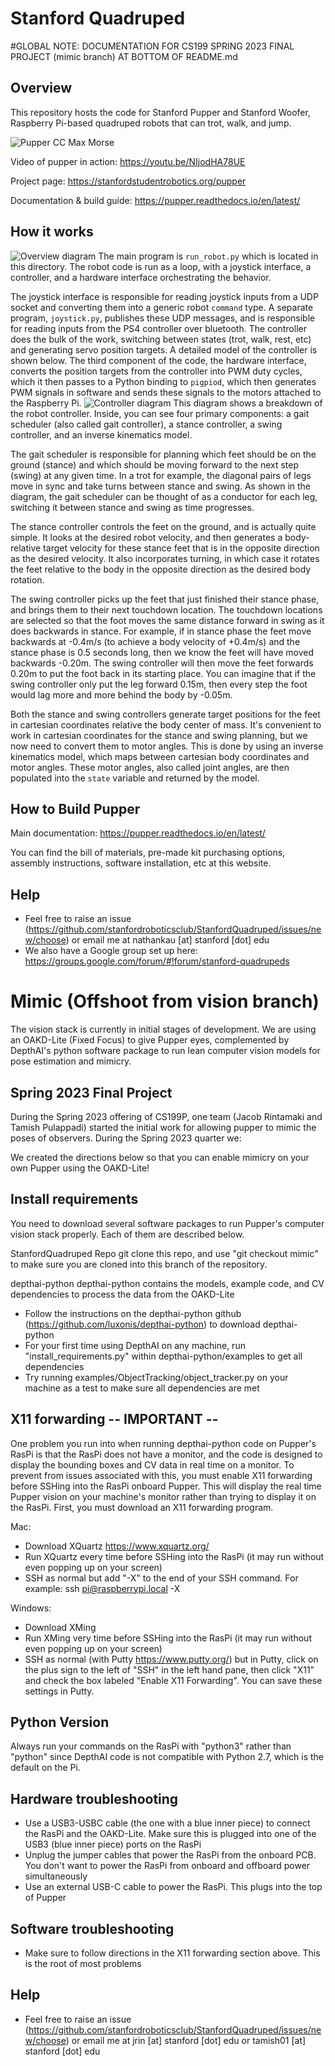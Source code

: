 # Stanford Quadruped

#GLOBAL NOTE: DOCUMENTATION FOR CS199 SPRING 2023 FINAL PROJECT (mimic branch) AT BOTTOM OF README.md

## Overview
This repository hosts the code for Stanford Pupper and Stanford Woofer, Raspberry Pi-based quadruped robots that can trot, walk, and jump. 

![Pupper CC Max Morse](https://live.staticflickr.com/65535/49614690753_78edca83bc_4k.jpg)

Video of pupper in action: https://youtu.be/NIjodHA78UE

Project page: https://stanfordstudentrobotics.org/pupper

Documentation & build guide: https://pupper.readthedocs.io/en/latest/

## How it works
![Overview diagram](imgs/diagram1.jpg)
The main program is ```run_robot.py``` which is located in this directory. The robot code is run as a loop, with a joystick interface, a controller, and a hardware interface orchestrating the behavior. 

The joystick interface is responsible for reading joystick inputs from a UDP socket and converting them into a generic robot ```command``` type. A separate program, ```joystick.py```, publishes these UDP messages, and is responsible for reading inputs from the PS4 controller over bluetooth. The controller does the bulk of the work, switching between states (trot, walk, rest, etc) and generating servo position targets. A detailed model of the controller is shown below. The third component of the code, the hardware interface, converts the position targets from the controller into PWM duty cycles, which it then passes to a Python binding to ```pigpiod```, which then generates PWM signals in software and sends these signals to the motors attached to the Raspberry Pi.
![Controller diagram](imgs/diagram2.jpg)
This diagram shows a breakdown of the robot controller. Inside, you can see four primary components: a gait scheduler (also called gait controller), a stance controller, a swing controller, and an inverse kinematics model. 

The gait scheduler is responsible for planning which feet should be on the ground (stance) and which should be moving forward to the next step (swing) at any given time. In a trot for example, the diagonal pairs of legs move in sync and take turns between stance and swing. As shown in the diagram, the gait scheduler can be thought of as a conductor for each leg, switching it between stance and swing as time progresses. 

The stance controller controls the feet on the ground, and is actually quite simple. It looks at the desired robot velocity, and then generates a body-relative target velocity for these stance feet that is in the opposite direction as the desired velocity. It also incorporates turning, in which case it rotates the feet relative to the body in the opposite direction as the desired body rotation. 

The swing controller picks up the feet that just finished their stance phase, and brings them to their next touchdown location. The touchdown locations are selected so that the foot moves the same distance forward in swing as it does backwards in stance. For example, if in stance phase the feet move backwards at -0.4m/s (to achieve a body velocity of +0.4m/s) and the stance phase is 0.5 seconds long, then we know the feet will have moved backwards -0.20m. The swing controller will then move the feet forwards 0.20m to put the foot back in its starting place. You can imagine that if the swing controller only put the leg forward 0.15m, then every step the foot would lag more and more behind the body by -0.05m. 

Both the stance and swing controllers generate target positions for the feet in cartesian coordinates relative the body center of mass. It's convenient to work in cartesian coordinates for the stance and swing planning, but we now need to convert them to motor angles. This is done by using an inverse kinematics model, which maps between cartesian body coordinates and motor angles. These motor angles, also called joint angles, are then populated into the ```state``` variable and returned by the model. 


## How to Build Pupper
Main documentation: https://pupper.readthedocs.io/en/latest/

You can find the bill of materials, pre-made kit purchasing options, assembly instructions, software installation, etc at this website.

## Help
- Feel free to raise an issue (https://github.com/stanfordroboticsclub/StanfordQuadruped/issues/new/choose) or email me at nathankau [at] stanford [dot] edu
- We also have a Google group set up here: https://groups.google.com/forum/#!forum/stanford-quadrupeds


# Mimic (Offshoot from vision branch)
The vision stack is currently in initial stages of development. We are using an OAKD-Lite (Fixed Focus) to give Pupper eyes, complemented by DepthAI's python software package to run lean computer vision models for pose estimation and mimicry. 

## Spring 2023 Final Project
During the Spring 2023 offering of CS199P, one team (Jacob Rintamaki and Tamish Pulappadi) started the initial work for allowing pupper to mimic the poses of observers. During the Spring 2023 quarter we:

We created the directions below so that you can enable mimicry on your own Pupper using the OAKD-Lite!

## Install requirements
You need to download several software packages to run Pupper's computer vision stack properly. Each of them are described below.

StanfordQuadruped Repo
git clone this repo, and use "git checkout mimic" to make sure you are cloned into this branch of the repository.

depthai-python
depthai-python contains the models, example code, and CV dependencies to process the data from the OAKD-Lite

* Follow the instructions on the depthai-python github (https://github.com/luxonis/depthai-python) to download depthai-python
* For your first time using DepthAI on any machine, run "install_requirements.py" within depthai-python/examples to get all dependencies
* Try running examples/ObjectTracking/object_tracker.py on your machine as a test to make sure all dependencies are met 

## X11 forwarding -- IMPORTANT -- 

One problem you run into when running depthai-python code on Pupper's RasPi is that the RasPi does not have a monitor, and the code is designed to display the bounding boxes and CV data in real time on a monitor. To prevent from issues associated with this, you must enable X11 forwarding before SSHing into the RasPi onboard Pupper. This will display the real time Pupper vision on your machine's monitor rather than trying to display it on the RasPi. First, you must download an X11 forwarding program.

Mac:
* Download XQuartz https://www.xquartz.org/
* Run XQuartz every time before SSHing into the RasPi (it may run without even popping up on your screen)
* SSH as normal but add "-X" to the end of your SSH command. For example: ssh pi@raspberrypi.local -X

Windows:
* Download XMing
* Run XMing very time before SSHing into the RasPi (it may run without even popping up on your screen)
* SSH as normal (with Putty https://www.putty.org/) but in Putty, click on the plus sign to the left of "SSH" in the left hand pane, then click "X11" and check the box labeled "Enable X11 Forwarding". You can save these settings in Putty.

## Python Version
Always run your commands on the RasPi with "python3" rather than "python" since DepthAI code is not compatible with Python 2.7, which is the default on the Pi.

## Hardware troubleshooting
* Use a USB3-USBC cable (the one with a blue inner piece) to connect the RasPi and the OAKD-Lite. Make sure this is plugged into one of the USB3 (blue inner piece) ports on the RasPi
* Unplug the jumper cables that power the RasPi from the onboard PCB. You don't want to power the RasPi from onboard and offboard power simultaneously
* Use an external USB-C cable to power the RasPi. This plugs into the top of Pupper

## Software troubleshooting
* Make sure to follow directions in the X11 forwarding section above. This is the root of most problems

## Help
- Feel free to raise an issue (https://github.com/stanfordroboticsclub/StanfordQuadruped/issues/new/choose) or email me at jrin [at] stanford [dot] edu or tamish01 [at] stanford [dot] edu 


